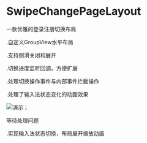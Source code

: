 # SwipeChangePageLayout
一款优雅的登录注册切换布局

.自定义GroupView水平布局

.支持侧滑关闭和展开

.切换进度监听回调，方便扩展

.处理切换操作事件与内部事件拦截操作

.处理了输入法状态变化的动画效果



![演示](https://github.com/liangweihao/SwipeChangePageLayout/blob/master/QQ20180119-134659-HD.gif?raw=true)；


等待处理问题

.实现输入法状态切换，布局展开缩放动画
